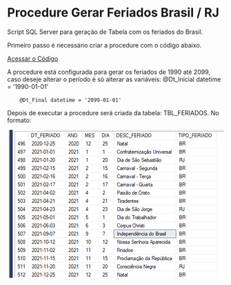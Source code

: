 # Procedure Gerar Feriados Brasil / RJ
Script SQL Server para geração de Tabela com os feriados do Brasil.

Primeiro passo é necessário criar a procedure com o código abaixo. 

<a href="https://github.com/manoelleal17/gerarferiados/blob/main/SQL_GERAR_TBL_FERIADOS.sql">Acessar o Código</a>

A procedure está configurada para gerar os feriados de 1990 até 2099, caso deseje alterar o período é só alterar as variáveis:
        @Dt_Inicial datetime = '1990-01-01'
        
        @Dt_Final datetime = '2099-01-01'

Depois de executar a procedure será criada da tabela: TBL_FERIADOS. No formato:

<p align="center"><img src="https://github.com/manoelleal17/gerarferiados/blob/main/Exemplo.png" ></p>

